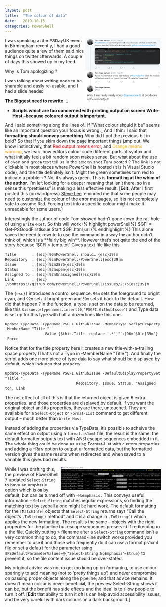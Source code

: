 ```yaml
---
layout: post
title:  "The colour of data"
date:   2019-10-13
categories: PowerShell
---
```


<a href='/assets/tweet-from-tom.png'><img style="float: right;" width="244" align="right" height="211" src="/assets/tweet-from-tom.png"/></a>
I was speaking at the PSDayUK event in Birmingham recently, I had a good audience quite a few of them said nice things on twitter afterwards.
A couple of days this showed up in my feed.

Why is Tom apologizing ?

I was talking about writing code to be sharable and easily re-usable, and I had a slide headed

**The Biggest need to rewrite** …
-  **Scripts which are too concerned with printing output on screen
   Write-Host –because coloured output is important.**

And I said something along the lines of_ If "What colour should it be” seems like an important question your focus is wrong._ And I think I said that **formatting should convey something**.  Why did I put the previous bit in bold? So that if you skim down the page important things jump out. We know instinctively, that  <span style="color:red">Red output means error</span>, and  <span style="color:orange">Orange means warning</span>, we learn how editors colour code different parts of syntax and what initially feels a bit random soon makes sense.  But what about the use of cyan and green text tell us in the screen shot Tom posted ? The link is not clickable in most places where PowerShell is hosted (it is in Visual Studio code), and the title definitely isn’t. Might the green sometimes turn red to indicate a problem ? No, it’s always green. This is **formatting at the whim of the author**. I’m left looking for a deeper meaning that isn’t there, so in a sense this “prettiness” is making a less effective result.
[**Edit:** After I first posted  this (on wordpress) [Steve Lee](https://twitter.com/Steve_MSFT) reminded me that some people may need to customize the colour of the error messages, so it is not completely safe to assume Red. Forcing text into a specific colour might make it unreadable for some users.]

Interestingly the author of code Tom showed hadn’t gone down the rat-hole of using `Write-Host`. So this will work
{% highlight powerShell%}
$GFI =  Get-PSGoodFirstIssue
Start $GFI.html_url
{% endhighlight %}
This alone saves the need to rewrite to use the command in a way the author didn’t think of, which is a **fairly big win**. However that’s not quite the end of the story because
`$GFI > temp.txt`
Gives a text file like this
```
Title       : {esc}[96mPowerShell should… {esc}39[m
Repository  : {esc}[92mPowerShell/PowerShell{esc}39[m
Issue       : {esc}[92m2875{esc}39[m
Status      : {esc}[92mopen{esc}39[m
Assigned to : {esc}[92mUnassigned[{esc}39[m
Link        : {esc}[96mhttps://github.com/PowerShell/PowerShell/issues/2875{esc}39[m
```
The `{esc}[`  introduces a control sequence. `96m` sets the foreground to bright cyan, and `92m` sets it bright green and `39m` sets it back to the default. How did that happen ?
In the function, a type is set on the data to be returned, like this
`$issue.pstypenames.insert(0,"PSGFI.GithubIssue")`
and Type data is set up for this type with half a dozen lines like this one.
```
Update-TypeData -TypeName PSGFI.GithubIssue -MemberType ScriptProperty -MemberName "Title "
                 -Value {$this.Title -replace '.*',"`e[96m`$0`e[39m"} -Force
```

Notice that for the title property here it creates a new title-with-a-trailing space property (That's not a Typo in -MemberName "Title  ").
And finally the script adds one more piece of type data to say what should be displayed by default, which includes that property
```
Update-TypeData -TypeName PSGFI.GithubIssue -DefaultDisplayPropertySet "Title ",
                                Repository, Issue, Status, "Assigned to", Link
```

The net effect of all of this is that the returned object is given 6 extra properties, and those properties are displayed by default.
If you want the original object and its properties, they are there, untouched. They are available for a `Select-Object` or `Format-List` command to get different output – much better than `Write-Host`.

Instead of adding the properties via TypeData, it’s possible to acheive the same effect on output using a `format.ps1xml` file, the result is the same: the default formatter outputs text with ANSI escape sequences embedded in it.  The whole thing could be done as using Format-List with custom properties and adding a –Raw option to output unformatted data, but the formatted version gives the same results when redirected and when saved to a variable this gives bad results.

<a href='/assets/Select-string-emphasis.png'><img style="float:right" alt="Emphasis in PowerShell 7 Preview (daily build)" src="/assets/Select-string-emphasis.png" width="324" align="right" height="77"/></a>
While I was drafting this, the preview of PowerShell 7 updated `Select-String` to have an emphasis option which is on by default, but can be turned off with `–NoEmphasis.`  This conveys useful information – `Select-String` matches regular expressions, so finding the matching text by eyeball alone might be hard work. The default formatting for the `[MatchInfo]` objects that `Select-String` returns says “Call the object’s `.ToString()` method” and it is a change in `.ToString()` which applies the new formatting.  The result is the same – objects with the right properties for the pipeline but escape sequences preserved if redirecting to a the file. Quickly putting > filename after a `Select-String` command isn’t a very common thing to do, the command-line switch works provided you remember to use it and those who frequently do it can use a format.ps1xml file or set a default for the parameter using
`$PSDefaultParameterValues=@{"Select-String:NoEmphasis"=$true}` to prevent it, so the file content issue should be over-stated.

My original advice was not to get too hung up on formatting, to use colour sparingly to add meaning (not to ‘pretty things up’) and never compromise on passing proper objects along the pipeline; and that advice remains. It doesn’t mean colour is never beneficial, the preview Select-String shows it can be, but the benefit has side effects and the ideal is to allow people to turn it off. [**Edit** that ability to turn it off is can help avoid accessibility issues, and be very careful with dark colours on a dark background.]